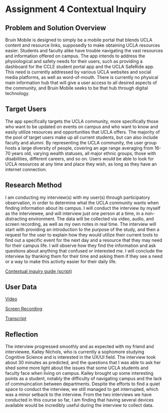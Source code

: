 # Assignment 4 Contextual Inquiry

## Problem and Solution Overview
Bruin Mobile is designed to simply be a mobile portal that blends UCLA content and resource links, supposedly to make obtaining UCLA resources easier. Students and faculty alike have trouble navigating the vast resources and information offered on campus. The app intends to address the physiological and safety needs for their users, such as providing a dashboard for the CCLE student portal app and the UCLA SafeRide app. This need is currently addressed by various UCLA websites and social media platforms, as well as word-of-mouth. There is currently no physical main information hub that will give a user access to all desired aspects of the community, and Bruin Mobile seeks to be that hub through digital technology. 

## Target Users
The app specifically targets the UCLA community, more specifically those who want to be updated on events on campus and who want to know and easily utilize resources and opportunities that UCLA offers. The majority of the pool of target users make up all current students, but can also include faculty and alumni. By representing the UCLA community, the user group hosts a large diversity of people, covering an age range averaging from 16-70 years old, varying wealth statuses, all major ethnic groups, those with disabilities, different careers, and so on. Users would be able to look for UCLA resources at any time and place they wish, as long as they have an internet connection.

## Research Method
I am conducting my interview(s) with my user(s) through participatory observation, in order to determine what the UCLA community wants when finding information about its campus. I will conduct the interview by myself as the interviewee, and will interview just one person at a time, in a non-distracting environment. The data will be collected via video, audio, and screen recording, as well as my own notes in real time. The interview will start with providing an introduction to the purpose of the study, and then a request for the user to explain how they would utilize their current tools to find out a specific event for the next day and a resource that they may need for their campus life. I will observe how they find the information and ask questions about anything that confused or interested me. I will conclude the interview by thanking them for their time and asking them if they see a need or a way to make this activity easier for their daily life.

[Contextual inquiry guide (script)](https://docs.google.com/document/d/1zfPuPLtRjtVD3zbbNUMWMWm6jrjbMmPU8WnLJbuXh7g/edit?usp=sharing)

## User Data
[Video](https://drive.google.com/a/g.ucla.edu/file/d/1KDB80BfhWgYqR1r62eRUNpQr_WT64uyc/view?usp=drivesdk)

[Screen Recording](https://drive.google.com/file/d/1qJXsJ0QTY7dHOnIo6G6mEBxa9Luxq59s/view?usp=sharing)

[Transcript](https://drive.google.com/file/d/19sy4rbz2jkw57h8Y0cc_s1lcLxwd8VHE/view?usp=sharing)

## Reflection
The interview progressed smoothly and as expected with my friend and interviewee, Kailey Nichols, who is currently a sophomore studying Cognitive Science and is interested in the UX/UI field. The interview took about 30 minutes as predicted, and the questions that I was able to ask her shed some more light about the issues that some UCLA students and faculty face when living on campus. Kailey brought up some interesting points as a student, notably the difficulty of navigating campus and the lack of commuincation between departments. Despite the efforts to find a quiet space to conduct the interview, we still managed to get interrupted, which was a minor setback to the interview. From the two interviews we have conducted in this course so far, I am finding that having several devices available would be incredibly useful during the interview to collect data. 
